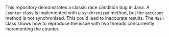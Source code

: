 This repository demonstrates a classic race condition bug in Java.  A `Counter` class is implemented with a `synchronized` method, but the `getCount` method is not synchronized. This could lead to inaccurate results. The `Main` class shows how to reproduce the issue with two threads concurrently incrementing the counter.